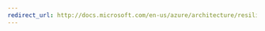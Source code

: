 ```yaml
---
redirect_url: http://docs.microsoft.com/en-us/azure/architecture/resiliency/recovery-data-corruption
---
```


